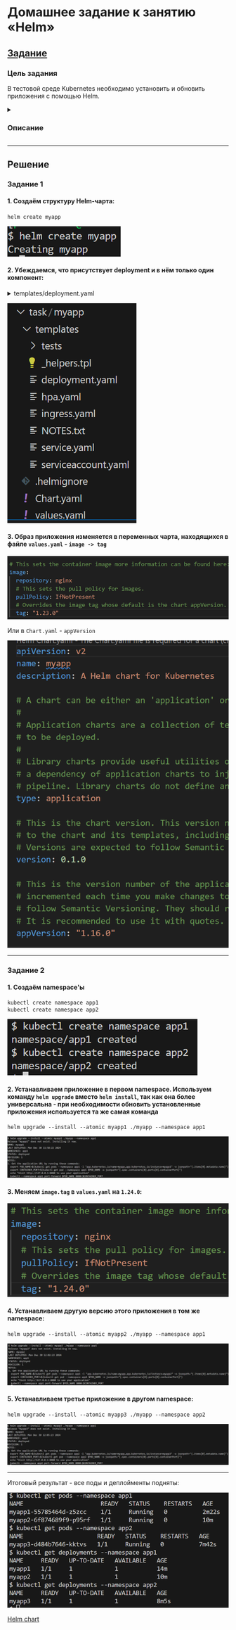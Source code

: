 # Домашнее задание к занятию «Helm»

## [Задание](https://github.com/netology-code/kuber-homeworks/blob/1251f3685694d0e28a985cf4464ef8b94e9ccc09/2.5/2.5.md)

### Цель задания

В тестовой среде Kubernetes необходимо установить и обновить приложения с помощью Helm.

<details><summary>

### Описание

</summary>

------

### Задание 1. Подготовить Helm-чарт для приложения
1. Необходимо упаковать приложение в чарт для деплоя в разные окружения.
2. Каждый компонент приложения деплоится отдельным deployment’ом или statefulset’ом.
3. В переменных чарта измените образ приложения для изменения версии.

------

### Задание 2. Запустить две версии в разных неймспейсах

1. Подготовив чарт, необходимо его проверить. Запуститe несколько копий приложения.
2. Одну версию в namespace=app1, вторую версию в том же неймспейсе, третью версию в namespace=app2.
3. Продемонстрируйте результат.

---

### Правила приёма работы
1. Домашняя работа оформляется в своём Git репозитории в файле README.md. Выполненное домашнее задание пришлите ссылкой на .md-файл в вашем репозитории.
2. Файл README.md должен содержать скриншоты вывода необходимых команд kubectl, helm, а также скриншоты результатов.
3. Репозиторий должен содержать тексты манифестов или ссылки на них в файле README.md.

</details>

---

## Решение

### Задание 1

#### 1. Создаём структуру Helm-чарта:

```shell
helm create myapp
```

![helm create](image/helm_create.png)

#### 2. Убеждаемся, что присутствует deployment и в нём только один компонент:

<details><summary>
templates/deployment.yaml
</summary>

```yaml
apiVersion: apps/v1
kind: Deployment
metadata:
  name: {{ include "myapp.fullname" . }}
  labels:
    {{- include "myapp.labels" . | nindent 4 }}
spec:
  {{- if not .Values.autoscaling.enabled }}
  replicas: {{ .Values.replicaCount }}
  {{- end }}
  selector:
    matchLabels:
      {{- include "myapp.selectorLabels" . | nindent 6 }}
  template:
    metadata:
      {{- with .Values.podAnnotations }}
      annotations:
        {{- toYaml . | nindent 8 }}
      {{- end }}
      labels:
        {{- include "myapp.labels" . | nindent 8 }}
        {{- with .Values.podLabels }}
        {{- toYaml . | nindent 8 }}
        {{- end }}
    spec:
      {{- with .Values.imagePullSecrets }}
      imagePullSecrets:
        {{- toYaml . | nindent 8 }}
      {{- end }}
      serviceAccountName: {{ include "myapp.serviceAccountName" . }}
      securityContext:
        {{- toYaml .Values.podSecurityContext | nindent 8 }}
      containers:
        - name: {{ .Chart.Name }}
          securityContext:
            {{- toYaml .Values.securityContext | nindent 12 }}
          image: "{{ .Values.image.repository }}:{{ .Values.image.tag | default .Chart.AppVersion }}"
          imagePullPolicy: {{ .Values.image.pullPolicy }}
          ports:
            - name: http
              containerPort: {{ .Values.service.port }}
              protocol: TCP
          livenessProbe:
            {{- toYaml .Values.livenessProbe | nindent 12 }}
          readinessProbe:
            {{- toYaml .Values.readinessProbe | nindent 12 }}
          resources:
            {{- toYaml .Values.resources | nindent 12 }}
          {{- with .Values.volumeMounts }}
          volumeMounts:
            {{- toYaml . | nindent 12 }}
          {{- end }}
      {{- with .Values.volumes }}
      volumes:
        {{- toYaml . | nindent 8 }}
      {{- end }}
      {{- with .Values.nodeSelector }}
      nodeSelector:
        {{- toYaml . | nindent 8 }}
      {{- end }}
      {{- with .Values.affinity }}
      affinity:
        {{- toYaml . | nindent 8 }}
      {{- end }}
      {{- with .Values.tolerations }}
      tolerations:
        {{- toYaml . | nindent 8 }}
      {{- end }}

```

</details>

![chart structure](image/chart_structure.png)

#### 3. Образ приложения изменяется в переменных чарта, находящихся в файле `values.yaml` - `image -> tag`

![values.yaml](image/values.png)

Или в `Chart.yaml` - `appVersion`

![chart.yaml](image/chart.png)

---

### Задание 2

#### 1. Создаём namespace'ы

```shell
kubectl create namespace app1
kubectl create namespace app2
```

![create namespaces](image/create_namespaces.png)

#### 2. Устанавливаем приложение в первом namespace. Используем команду `helm upgrade` вместо `helm install`, так как она более универсальна - при необходимости обновить установленные приложения используется та же самая команда 

```shell
helm upgrade --install --atomic myapp1 ./myapp --namespace app1
```

![helm install myapp1](image/helm_install_myapp1.png)

#### 3. Меняем `image.tag` в `values.yaml` на `1.24.0`:

![change image tag](image/change_image_tag.png)

#### 4. Устанавливаем другую версию этого приложения в том же namespace:

```shell
helm upgrade --install --atomic myapp2 ./myapp --namespace app1
```

![helm install myapp2](image/helm_install_myapp2.png)

#### 5. Устанавливаем третье приложение в другом namespace:

```shell
helm upgrade --install --atomic myapp3 ./myapp --namespace app2
```

![helm install myapp3](image/helm_install_myapp3.png)

---

Итоговый результат - все поды и деплойменты подняты:

![resume](image/resume.png)

[Helm chart](./helm_chart)